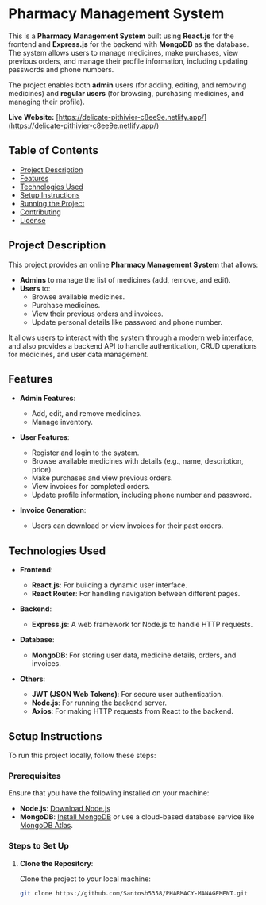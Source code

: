 # Pharmacy Management System

This is a **Pharmacy Management System** built using **React.js** for the frontend and **Express.js** for the backend with **MongoDB** as the database. The system allows users to manage medicines, make purchases, view previous orders, and manage their profile information, including updating passwords and phone numbers. 

The project enables both **admin** users (for adding, editing, and removing medicines) and **regular users** (for browsing, purchasing medicines, and managing their profile).

**Live Website:** [https://delicate-pithivier-c8ee9e.netlify.app/](https://delicate-pithivier-c8ee9e.netlify.app/)

## Table of Contents
- [Project Description](#project-description)
- [Features](#features)
- [Technologies Used](#technologies-used)
- [Setup Instructions](#setup-instructions)
- [Running the Project](#running-the-project)
- [Contributing](#contributing)
- [License](#license)

## Project Description

This project provides an online **Pharmacy Management System** that allows:

- **Admins** to manage the list of medicines (add, remove, and edit).
- **Users** to:
  - Browse available medicines.
  - Purchase medicines.
  - View their previous orders and invoices.
  - Update personal details like password and phone number.

It allows users to interact with the system through a modern web interface, and also provides a backend API to handle authentication, CRUD operations for medicines, and user data management.

## Features

- **Admin Features**:
  - Add, edit, and remove medicines.
  - Manage inventory.
  
- **User Features**:
  - Register and login to the system.
  - Browse available medicines with details (e.g., name, description, price).
  - Make purchases and view previous orders.
  - View invoices for completed orders.
  - Update profile information, including phone number and password.
  
- **Invoice Generation**:
  - Users can download or view invoices for their past orders.

## Technologies Used

- **Frontend**:
  - **React.js**: For building a dynamic user interface.
  - **React Router**: For handling navigation between different pages.
  
- **Backend**:
  - **Express.js**: A web framework for Node.js to handle HTTP requests.
  
- **Database**:
  - **MongoDB**: For storing user data, medicine details, orders, and invoices.
  
- **Others**:
  - **JWT (JSON Web Tokens)**: For secure user authentication.
  - **Node.js**: For running the backend server.
  - **Axios**: For making HTTP requests from React to the backend.
  
## Setup Instructions

To run this project locally, follow these steps:

### Prerequisites

Ensure that you have the following installed on your machine:

- **Node.js**: [Download Node.js](https://nodejs.org/)
- **MongoDB**: [Install MongoDB](https://www.mongodb.com/try/download/community) or use a cloud-based database service like [MongoDB Atlas](https://www.mongodb.com/cloud/atlas).

### Steps to Set Up

1. **Clone the Repository**:

   Clone the project to your local machine:

   ```bash
   git clone https://github.com/Santosh5358/PHARMACY-MANAGEMENT.git
